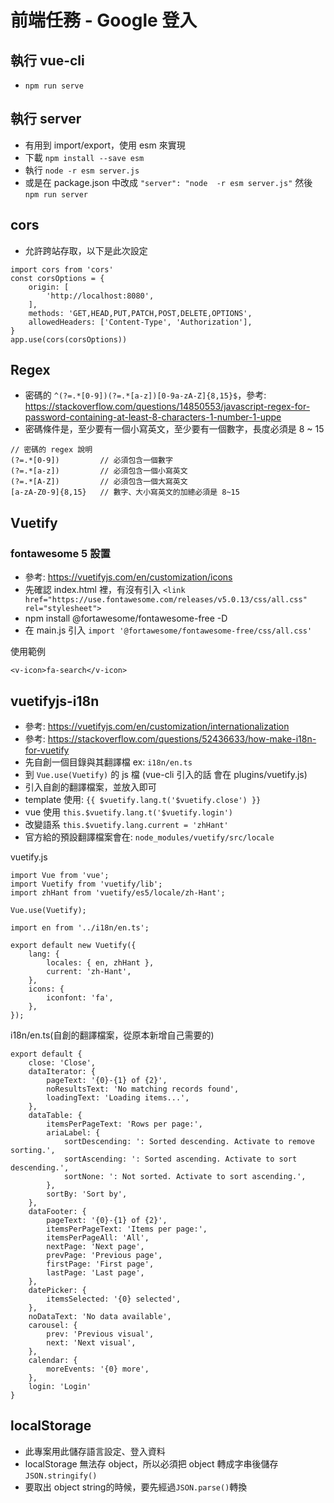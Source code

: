 # 前端任務 - Google 登入

## 執行 vue-cli
*  ```npm run serve```

## 執行 server
*  有用到 import/export，使用 esm 來實現
*  下載 ```npm install --save esm```
*  執行 ```node -r esm server.js```
*  或是在 package.json 中改成 ```"server": "node  -r esm server.js"``` 然後 ```npm run server```

## cors
*  允許跨站存取，以下是此次設定
```
import cors from 'cors'
const corsOptions = {
    origin: [
        'http://localhost:8080',
    ],
    methods: 'GET,HEAD,PUT,PATCH,POST,DELETE,OPTIONS',
    allowedHeaders: ['Content-Type', 'Authorization'],
}
app.use(cors(corsOptions))
```

## Regex
*  密碼的 ```^(?=.*[0-9])(?=.*[a-z])[0-9a-zA-Z]{8,15}$```，參考: https://stackoverflow.com/questions/14850553/javascript-regex-for-password-containing-at-least-8-characters-1-number-1-uppe
*  密碼條件是，至少要有一個小寫英文，至少要有一個數字，長度必須是 8 ~ 15


```
// 密碼的 regex 說明
(?=.*[0-9])         // 必須包含一個數字
(?=.*[a-z])         // 必須包含一個小寫英文
(?=.*[A-Z])         // 必須包含一個大寫英文
[a-zA-Z0-9]{8,15}   // 數字、大小寫英文的加總必須是 8~15
```


## Vuetify

### fontawesome 5 設置
*  參考: https://vuetifyjs.com/en/customization/icons
*  先確認 index.html 裡，有沒有引入 ```<link href="https://use.fontawesome.com/releases/v5.0.13/css/all.css" rel="stylesheet">```
*  npm install @fortawesome/fontawesome-free -D
*  在 main.js 引入 ```import '@fortawesome/fontawesome-free/css/all.css'```

使用範例
```
<v-icon>fa-search</v-icon>
```

## vuetifyjs-i18n
*  參考: https://vuetifyjs.com/en/customization/internationalization
*  參考: https://stackoverflow.com/questions/52436633/how-make-i18n-for-vuetify
*  先自創一個目錄與其翻譯檔 ex: ```i18n/en.ts```
*  到 ```Vue.use(Vuetify)``` 的 js 檔 (vue-cli 引入的話 會在 plugins/vuetify.js)
*  引入自創的翻譯檔案，並放入即可
*  template 使用: ```{{ $vuetify.lang.t('$vuetify.close') }}```
*  vue 使用 ```this.$vuetify.lang.t('$vuetify.login')```
*  改變語系 ```this.$vuetify.lang.current = 'zhHant'```
*  官方給的預設翻譯檔案會在: ```node_modules/vuetify/src/locale```

vuetify.js
```
import Vue from 'vue';
import Vuetify from 'vuetify/lib';
import zhHant from 'vuetify/es5/locale/zh-Hant';

Vue.use(Vuetify);

import en from '../i18n/en.ts';

export default new Vuetify({
    lang: {
        locales: { en, zhHant },
        current: 'zh-Hant',
    },
    icons: {
        iconfont: 'fa',
    },
});
```

i18n/en.ts(自創的翻譯檔案，從原本新增自己需要的)
```
export default {
    close: 'Close',
    dataIterator: {
        pageText: '{0}-{1} of {2}',
        noResultsText: 'No matching records found',
        loadingText: 'Loading items...',
    },
    dataTable: {
        itemsPerPageText: 'Rows per page:',
        ariaLabel: {
            sortDescending: ': Sorted descending. Activate to remove sorting.',
            sortAscending: ': Sorted ascending. Activate to sort descending.',
            sortNone: ': Not sorted. Activate to sort ascending.',
        },
        sortBy: 'Sort by',
    },
    dataFooter: {
        pageText: '{0}-{1} of {2}',
        itemsPerPageText: 'Items per page:',
        itemsPerPageAll: 'All',
        nextPage: 'Next page',
        prevPage: 'Previous page',
        firstPage: 'First page',
        lastPage: 'Last page',
    },
    datePicker: {
        itemsSelected: '{0} selected',
    },
    noDataText: 'No data available',
    carousel: {
        prev: 'Previous visual',
        next: 'Next visual',
    },
    calendar: {
        moreEvents: '{0} more',
    },
    login: 'Login'
}
```

## localStorage
*  此專案用此儲存語言設定、登入資料
*  localStorage 無法存 object，所以必須把 object 轉成字串後儲存 ```JSON.stringify()```
*  要取出 object string的時候，要先經過```JSON.parse()```轉換
